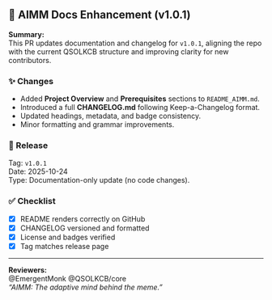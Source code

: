 ## 🧠 AIMM Docs Enhancement (v1.0.1)

**Summary:**  
This PR updates documentation and changelog for `v1.0.1`, aligning the repo with the current QSOLKCB structure and improving clarity for new contributors.

### ✨ Changes
- Added **Project Overview** and **Prerequisites** sections to `README_AIMM.md`.
- Introduced a full **CHANGELOG.md** following Keep-a-Changelog format.
- Updated headings, metadata, and badge consistency.
- Minor formatting and grammar improvements.

### 📜 Release
Tag: `v1.0.1`  
Date: 2025-10-24  
Type: Documentation-only update (no code changes).

### ✅ Checklist
- [x] README renders correctly on GitHub
- [x] CHANGELOG versioned and formatted
- [x] License and badges verified
- [x] Tag matches release page

---

**Reviewers:**  
@EmergentMonk @QSOLKCB/core  
_“AIMM: The adaptive mind behind the meme.”_
